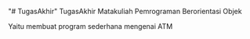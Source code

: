 "# TugasAkhir" 
TugasAkhir Matakuliah Pemrograman Berorientasi Objek

Yaitu membuat program sederhana mengenai ATM
